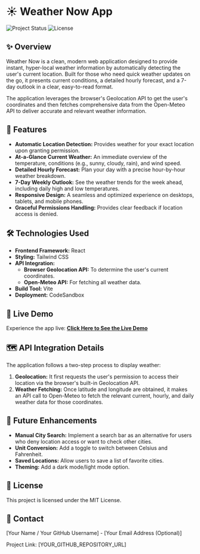 # ☀️ Weather Now App

![Project Status](https://img.shields.io/badge/Status-Complete-brightgreen)
![License](https://img.shields.io/badge/License-MIT-blue)

## ✨ Overview

Weather Now is a clean, modern web application designed to provide instant, hyper-local weather information by automatically detecting the user's current location. Built for those who need quick weather updates on the go, it presents current conditions, a detailed hourly forecast, and a 7-day outlook in a clear, easy-to-read format.

The application leverages the browser's Geolocation API to get the user's coordinates and then fetches comprehensive data from the Open-Meteo API to deliver accurate and relevant weather information.

## 🚀 Features

*   **Automatic Location Detection:** Provides weather for your exact location upon granting permission.
*   **At-a-Glance Current Weather:** An immediate overview of the temperature, conditions (e.g., sunny, cloudy, rain), and wind speed.
*   **Detailed Hourly Forecast:** Plan your day with a precise hour-by-hour weather breakdown.
*   **7-Day Weekly Outlook:** See the weather trends for the week ahead, including daily high and low temperatures.
*   **Responsive Design:** A seamless and optimized experience on desktops, tablets, and mobile phones.
*   **Graceful Permissions Handling:** Provides clear feedback if location access is denied.

## 🛠️ Technologies Used

*   **Frontend Framework:** React
*   **Styling:** Tailwind CSS
*   **API Integration:**
    *   **Browser Geolocation API:** To determine the user's current coordinates.
    *   **Open-Meteo API:** For fetching all weather data.
*   **Build Tool:** Vite
*   **Deployment:** CodeSandbox

## 🌟 Live Demo

Experience the app live:
[**Click Here to See the Live Demo**]([YOUR_LIVE_DEMO_URL_FROM_CODESANDBOX_OR_STACKBLITZ])


## 🗺️ API Integration Details

The application follows a two-step process to display weather:

1.  **Geolocation:** It first requests the user's permission to access their location via the browser's built-in Geolocation API.
2.  **Weather Fetching:** Once latitude and longitude are obtained, it makes an API call to Open-Meteo to fetch the relevant current, hourly, and daily weather data for those coordinates.

## 🔮 Future Enhancements

*   **Manual City Search:** Implement a search bar as an alternative for users who deny location access or want to check other cities.
*   **Unit Conversion:** Add a toggle to switch between Celsius and Fahrenheit.
*   **Saved Locations:** Allow users to save a list of favorite cities.
*   **Theming:** Add a dark mode/light mode option.

## 📄 License

This project is licensed under the MIT License.

## 📧 Contact

[Your Name / Your GitHub Username] - [Your Email Address (Optional)]

Project Link: [YOUR_GITHUB_REPOSITORY_URL]

